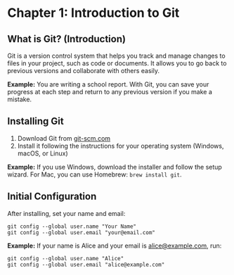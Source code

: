 # Chapter 1: Introduction to Git

## What is Git? (Introduction)
Git is a version control system that helps you track and manage changes to files in your project, such as code or documents. It allows you to go back to previous versions and collaborate with others easily.

**Example:**
You are writing a school report. With Git, you can save your progress at each step and return to any previous version if you make a mistake.

## Installing Git
1. Download Git from [git-scm.com](https://git-scm.com/)
2. Install it following the instructions for your operating system (Windows, macOS, or Linux)

**Example:**
If you use Windows, download the installer and follow the setup wizard. For Mac, you can use Homebrew: `brew install git`.

## Initial Configuration
After installing, set your name and email:
```
git config --global user.name "Your Name"
git config --global user.email "your@email.com"
```

**Example:**
If your name is Alice and your email is alice@example.com, run:
```
git config --global user.name "Alice"
git config --global user.email "alice@example.com"
```
